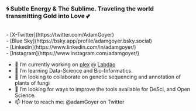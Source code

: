 <!--
**AdamGoyer/adamgoyer** is a ✨ _special_ ✨ repository because its `README.md` (this file) appears on your GitHub profile.

Here are some ideas to get you started:
-->
### 🌀 Subtle Energy & The Sublime. Traveling the world transmitting Gold into Love 💕 <br>
<br>
- [X-Twitter](https://twitter.com/AdamGoyer) <br>
- [Blue Sky](https://bsky.app/profile/adamgoyer.bsky.social) <br>
- [Linkedin](https://www.linkedin.com/in/adamgoyer/) <br>
- [Instagram](https://www.instagram.com/adamgoyer/) <br>

- 🔭 I’m currently working on [plex](https://github.com/labdao/plex) @ [Labdao](https://github.com/labdao)
- 🌱 I’m learning Data-Science and Bio-Informatics.
- 🧬 I’m looking to collaborate on genetic sequencing and annotation of plants of fungi
- 🤔 I’m looking for ways to improve the tools available for DeSci, and Open Science.
- 📫 How to reach me: @adamGoyer on Twitter

